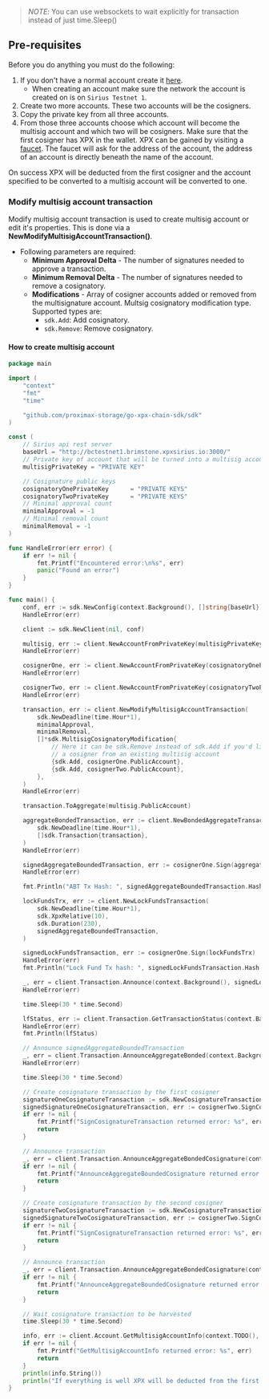 > *NOTE*: You can use websockets to wait explicitly for transaction instead of just time.Sleep()

## Pre-requisites
Before you do anything you must do the following:
1. If you don't have a normal account create it [here](https://bctestnetwallet.xpxsirius.io/).
	- When creating an account make sure the network the account is created on is on `Sirius Testnet 1`.
2. Create two more accounts. These two accounts will be the cosigners. 
3. Copy the private key from all three accounts.
4. From those three accounts choose which account will become the multisig account and which two will be cosigners. Make sure that the first cosigner has XPX in the wallet. XPX can be gained by visiting a [faucet](https://bctestnetfaucet.xpxsirius.io/#/). The faucet will ask for the address of the account, the address of an account is directly beneath the name of the account.

On success XPX will be deducted from the first cosigner and the account specified to be converted to a multisig account will be converted to one. 

### Modify multisig account transaction

Modify multisig account transaction is used to create multisig
account or edit it's properties. This is done via a
**NewModifyMultisigAccountTransaction()**.

- Following parameters are required:
  - **Minimum Approval Delta** - The number of signatures needed to approve a transaction.
  - **Minimum Removal Delta** - The number of signatures needed to remove a cosignatory.
  - **Modifications** - Array of cosigner accounts added or removed from the
    multisignature account. Multsig cosignatory modification type. Supported types are:
      - `sdk.Add`: Add cosignatory.
      - `sdk.Remove`: Remove cosignatory.

#### How to create multisig account

```go
package main

import (
	"context"
	"fmt"
	"time"

	"github.com/proximax-storage/go-xpx-chain-sdk/sdk"
)

const (
	// Sirius api rest server
	baseUrl = "http://bctestnet1.brimstone.xpxsirius.io:3000/"
    // Private key of account that will be turned into a multisig account
	multisigPrivateKey = "PRIVATE KEY"

	// Cosignature public keys
	cosignatoryOnePrivateKey      = "PRIVATE KEYS"
	cosignatoryTwoPrivateKey      = "PRIVATE KEYS"
	// Minimal approval count
	minimalApproval = -1
	// Minimal removal count
	minimalRemoval = -1
)

func HandleError(err error) {
	if err != nil {
		fmt.Printf("Encountered error:\n%s", err)
		panic("Found an error")
	}
}

func main() {
	conf, err := sdk.NewConfig(context.Background(), []string{baseUrl})
	HandleError(err)

	client := sdk.NewClient(nil, conf)

	multisig, err := client.NewAccountFromPrivateKey(multisigPrivateKey)
	HandleError(err)

	cosignerOne, err := client.NewAccountFromPrivateKey(cosignatoryOnePrivateKey)
	HandleError(err)

	cosignerTwo, err := client.NewAccountFromPrivateKey(cosignatoryTwoPrivateKey)
	HandleError(err)

	transaction, err := client.NewModifyMultisigAccountTransaction(
		sdk.NewDeadline(time.Hour*1),
		minimalApproval,
		minimalRemoval,
		[]*sdk.MultisigCosignatoryModification{
            // Here it can be sdk.Remove instead of sdk.Add if you'd like to remove
            // a cosigner from an existing multisig account
			{sdk.Add, cosignerOne.PublicAccount},
			{sdk.Add, cosignerTwo.PublicAccount},
		},
	)
	HandleError(err)

	transaction.ToAggregate(multisig.PublicAccount)

	aggregateBondedTransaction, err := client.NewBondedAggregateTransaction(
		sdk.NewDeadline(time.Hour*1),
		[]sdk.Transaction{transaction},
	)
	HandleError(err)

	signedAggregateBoundedTransaction, err := cosignerOne.Sign(aggregateBondedTransaction)
	HandleError(err)

	fmt.Println("ABT Tx Hash: ", signedAggregateBoundedTransaction.Hash.String())

	lockFundsTrx, err := client.NewLockFundsTransaction(
		sdk.NewDeadline(time.Hour*1),
		sdk.XpxRelative(10),
		sdk.Duration(230),
		signedAggregateBoundedTransaction,
	)

	signedLockFundsTransaction, err := cosignerOne.Sign(lockFundsTrx)
	HandleError(err)
	fmt.Println("Lock Fund Tx hash: ", signedLockFundsTransaction.Hash.String())

	_, err = client.Transaction.Announce(context.Background(), signedLockFundsTransaction)
	HandleError(err)

	time.Sleep(30 * time.Second)

	lfStatus, err := client.Transaction.GetTransactionStatus(context.Background(), signedLockFundsTransaction.Hash.String())
	HandleError(err)
	fmt.Println(lfStatus)

	// Announce signedAggregateBoundedTransaction
	_, err = client.Transaction.AnnounceAggregateBonded(context.Background(), signedAggregateBoundedTransaction)
	HandleError(err)

    time.Sleep(30 * time.Second)

	// Create cosignature transaction by the first cosigner
	signatureOneCosignatureTransaction := sdk.NewCosignatureTransactionFromHash(signedAggregateBoundedTransaction.Hash)
	signedSignatureOneCosignatureTransaction, err := cosignerTwo.SignCosignatureTransaction(signatureOneCosignatureTransaction)
	if err != nil {
		fmt.Printf("SignCosignatureTransaction returned error: %s", err)
		return
	}

	// Announce transaction
	_, err = client.Transaction.AnnounceAggregateBondedCosignature(context.Background(), signedSignatureOneCosignatureTransaction)
	if err != nil {
		fmt.Printf("AnnounceAggregateBoundedCosignature returned error: %s", err)
		return
	}

	// Create cosignature transaction by the second cosigner
	signatureTwoCosignatureTransaction := sdk.NewCosignatureTransactionFromHash(signedAggregateBoundedTransaction.Hash)
	signedSignatureTwoCosignatureTransaction, err := cosignerTwo.SignCosignatureTransaction(signatureTwoCosignatureTransaction)
	if err != nil {
		fmt.Printf("SignCosignatureTransaction returned error: %s", err)
		return
	}

	// Announce transaction
	_, err = client.Transaction.AnnounceAggregateBondedCosignature(context.Background(), signedSignatureTwoCosignatureTransaction)
	if err != nil {
		fmt.Printf("AnnounceAggregateBoundedCosignature returned error: %s", err)
		return
	}

	// Wait cosignature transaction to be harvested
	time.Sleep(30 * time.Second)

	info, err := client.Account.GetMultisigAccountInfo(context.TODO(), multisig.Address)
	if err != nil {
		fmt.Printf("GetMultisigAccountInfo returned error: %s", err)
		return
	}
	println(info.String())
    println("If everything is well XPX will be deducted from the first cosigner's account, and the account specificed will be converted to a multisig account.")
}
```

